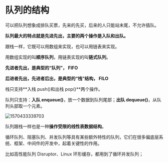 # 队列的结构

可以把队列想象成排队买票，先来的先买，后来的人只能站末尾，不允许插队。

**队列最大的特点就是先进先出，主要的两个操作是入队和出队。**

跟栈一样，它既可以用数组来实现，也可以用链表来实现。

用数组实现的叫**顺序队列**，用链表实现的叫**链式队列**。

**先进者先出，是典型的“队列”， FIFO**

**后进者先出，先进者后出，是典型的“栈”结构， FILO**

栈只支持**入栈 push()和出栈 pop()**两个操作。

队列只支持：**入队 enqueue()**，放一个数据到队列尾部；**出队 dequeue()**，从队列头部取一个元素。

![1570433339703](assets/1570433339703.png)

队列跟栈一样也是一种**操作受限的线性表数据结构**。

循环队列、阻塞队列、并发队列等具有某些额外特性的队列，它们在很多偏底层系统、框架、中间件的开发中，起着关键性的作用。

比如高性能队列 Disruptor、Linux 环形缓存，都用到了循环并发队列；


